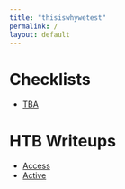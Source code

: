 ```yaml
---
title: "thisiswhywetest"
permalink: /
layout: default
---
```


# Checklists

- [TBA](#)

# HTB Writeups

- [Access](/writeups/access.md)
- [Active](/writeups/active.md)

